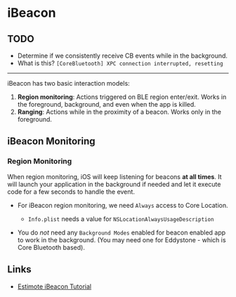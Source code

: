 # iBeacon

## TODO

* Determine if we consistently receive CB events while in the background.
* What is this? `[CoreBluetooth] XPC connection interrupted, resetting`

---------------


iBeacon has two basic interaction models:

1. **Region monitoring**: Actions triggered on BLE region enter/exit. Works in the foreground, background, and even when the app is killed.
1.  **Ranging**: Actions while in the proximity of a beacon. Works only in the foreground.

## iBeacon Monitoring

### Region Monitoring

When region monitoring, iOS will keep listening for beacons **at all times**. It will launch your application in the background if needed and let it execute code for a few seconds to handle the event.


* For iBeacon region monitoring, we need `Always` access to Core Location.
    * `Info.plist` needs a value for `NSLocationAlwaysUsageDescription`

* You do *not* need any `Background Modes` enabled for beacon enabled app to work in the background. (You may need one for Eddystone - which is Core Bluetooth based).



## Links

* [Estimote iBeacon Tutorial](http://developer.estimote.com/ibeacon/)
